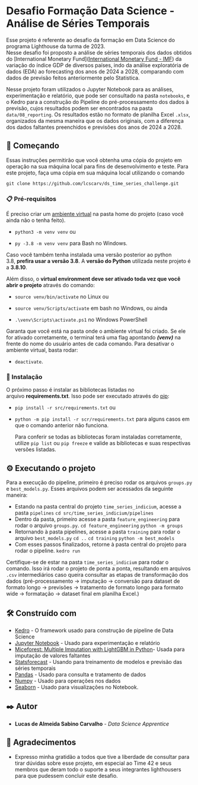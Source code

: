 # Desafio Formação Data Science - Análise de Séries Temporais

Esse projeto é referente ao desafio da formação em Data Science do programa Lighthouse da turma de 2023.  
Nesse desafio foi proposto a análise de séries temporais dos dados obtidos do [International Monetary Fund]([International Monetary Fund - IMF](https://www.imf.org/en/Home)) da variação do índice GDP de diversos países, indo da análise exploratória de dados (EDA) ao forecasting dos anos de 2024 a 2028, comparando com dados de previsão feitos anteriormente pelo Statistica. 

Nesse projeto foram utilizados o Jupyter Notebook para as análises, experimentação e relatório, que pode ser consultado na pasta `notebooks`,  e o Kedro para a construção do Pipeline do pré-processamento dos dados à previsão, cujos resultados podem ser encontrados na pasta `data/08_reporting`. 
Os resultados estão no formato de planilha Excel `.xlsx`, organizados da mesma maneira que os dados originais, com a diferença dos dados faltantes preenchidos e previsões dos anos de 2024 a 2028.

## 🚀 Começando

Essas instruções permitirão que você obtenha uma cópia do projeto em operação na sua máquina local para fins de desenvolvimento e teste.
Para este projeto, faça uma cópia em sua máquina local utilizando o comando

`git clone https://github.com/lcscarv/ds_time_series_challenge.git`

### 📋 Pré-requisitos

É preciso criar um [ambiente virtual](https://pythonacademy.com.br/blog/python-e-virtualenv-como-programar-em-ambientes-virtuais) na pasta home do projeto (caso você ainda não o tenha feito).

- `python3 -m venv venv` ou
    
- `py -3.8 -m venv venv` para Bash no Windows.
    

Caso você também tenha instalada uma versão posterior ao python 3.8, **prefira usar a versão 3.8**. A **versão do Python** utilizada neste projeto é a **3.8.10**.

Além disso, o **virtual environment deve ser ativado toda vez que você abrir o projeto** através do comando:

- `source venv/bin/activate` no Linux ou
    
- `source venv/Scripts/activate` em bash no Windows, ou ainda
    
- `.\venv\Scripts\activate.ps1` no Windows PowerShell
    

Garanta que você está na pasta onde o ambiente virtual foi criado. Se ele for ativado corretamente, o terminal terá uma flag apontando **_(venv)_** na frente do nome do usuário antes de cada comando. Para desativar o ambiente virtual, basta rodar:

- `deactivate`.
### 🔧 Instalação

O próximo passo é instalar as bibliotecas listadas no arquivo **requirements.txt**. Isso pode ser executado através do [pip](https://pypi.org/project/pip/):

- `pip install -r src/requirements.txt` ou
    
- `python -m pip install -r scr/requirements.txt` para alguns casos em que o comando anterior não funciona.
    

	Para conferir se todas as bibliotecas foram instaladas corretamente, utilize `pip list` ou `pip freeze` e valide as bibliotecas e suas respectivas versões listadas.

## ⚙️ Executando o projeto

Para a execução do pipeline, primeiro é preciso rodar os arquivos `groups.py` e `best_models.py`. Esses arquivos podem ser acessados da seguinte maneira:
- Estando na pasta central do projeto `time_series_indicium`, acesse a pasta `pipelines`
`cd src/time_series_indicium/pipelines`
- Dentro da pasta, primeiro acesse a pasta `feature_engineering` para rodar o arquivo `groups.py`.
`cd feature_engineering`
`python -m groups`
- Retornando à pasta pipelines, acesse a pasta `training` para rodar o arquivo `best_models.py`
`cd ..`
`cd training`
`python -m best_models`
- Com esses passos finalizados, retorne à pasta central do projeto para rodar o pipeline.
`kedro run`

Certifique-se de estar na pasta `time_series_indicium` para rodar o comando. Isso irá rodar o projeto de ponta a ponta, resultando em arquivos `.csv` intermediários caso queira consultar as etapas de transformação dos dados (pré-processamento -> imputação -> conversão para dataset de formato longo -> previsões -> tratamento de formato longo para formato wide -> formatação -> dataset final em planilha Excel.)

## 🛠️ Construído com

* [Kedro](https://docs.kedro.org/en/stable/) - O framework usado para construção de pipeline de Data Science
* [Jupyter Notebook](https://docs.jupyter.org/en/latest/) - Usado para experimentação e relatório
* [Miceforest: Multiple Imputation with LightGBM in Python](https://github.com/AnotherSamWilson/miceforest)- Usada para imputação de valores faltantes
* [Statsforecast](https://github.com/Nixtla/statsforecast) - Usando para treinamento de modelos e previsão das séries temporais
* [Pandas](https://pandas.pydata.org/docs/) - Usado para consulta e tratamento de dados
* [Numpy](https://numpy.org/doc/stable/ ) - Usado para operações nos dados
* [Seaborn](https://seaborn.pydata.org/) - Usado para visualizações no Notebook.


## ✒️ Autor


* **Lucas de Almeida Sabino Carvalho** - *Data Science Apprentice*  

## 🎁 Agradecimentos

* Expresso minha gratidão a todos que tive a liberdade de consultar para tirar dúvidas sobre esse projeto, em especial ao Time 42 e seus membros que deram todo o suporte a seus integrantes lighthousers para que pudessem concluir este desafio.
